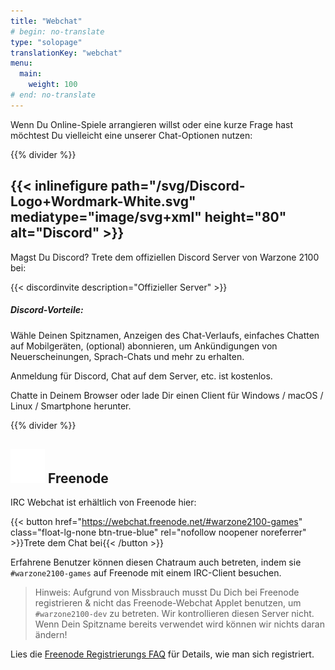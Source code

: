 ```yaml
---
title: "Webchat"
# begin: no-translate
type: "solopage"
translationKey: "webchat"
menu:
  main:
    weight: 100
# end: no-translate
---
```


Wenn Du Online-Spiele arrangieren willst oder eine kurze Frage hast möchtest Du vielleicht eine unserer Chat-Optionen nutzen:

{{% divider %}}

## {{< inlinefigure path="/svg/Discord-Logo+Wordmark-White.svg" mediatype="image/svg+xml" height="80" alt="Discord" >}}

Magst Du Discord? Trete dem offiziellen Discord Server von Warzone 2100 bei:

{{< discordinvite description="Offizieller Server" >}}

##### Discord-Vorteile:

Wähle Deinen Spitznamen, Anzeigen des Chat-Verlaufs, einfaches Chatten auf Mobilgeräten, (optional) abonnieren, um Ankündigungen von Neuerscheinungen, Sprach-Chats und mehr zu erhalten.

Anmeldung für Discord, Chat auf dem Server, etc. ist kostenlos.

Chatte in Deinem Browser oder lade Dir einen Client für Windows / macOS / Linux / Smartphone herunter.

{{% divider %}}

## <img src="/img/ftirc-online.svg" height="55" width="55" alt="#irc" /> Freenode

IRC Webchat ist erhältlich von Freenode hier:

{{< button href="https://webchat.freenode.net/#warzone2100-games" class="float-lg-none btn-true-blue" rel="nofollow noopener noreferrer" >}}Trete dem Chat bei{{< /button >}}

Erfahrene Benutzer können diesen Chatraum auch betreten, indem sie `#warzone2100-games` auf Freenode mit einem IRC-Client besuchen.

> Hinweis: Aufgrund von Missbrauch musst Du Dich bei Freenode registrieren & nicht das Freenode-Webchat Applet benutzen, um `#warzone2100-dev` zu betreten. Wir kontrollieren diesen Server nicht. Wenn Dein Spitzname bereits verwendet wird können wir nichts daran ändern!

Lies die [Freenode Registrierungs FAQ](https://freenode.net/kb/answer/registration) für Details, wie man sich registriert.
